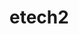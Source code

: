 # etech2

<!-- 
    -yellow and white pages like the home page every other section.....partly done need to organize sections********* 
    -font just get some on page....do I need this
    -work on footer and make another one.......used contact us section on home page as example of footer********
    -different size video screen maybe another.....2 videos are side by side and smaller. look for videos that are ok to use***********
    -maybe have a background video on the video/photo section on homepage.....done 
    -web design page
        -tech symbols....looks good, add color ?**************
        
        -buttons need to be seperated use, put side by side with font 
        -image on accordian element.....maybe add new images
       
        -type in color to change background color? 
     -need to replace form on home page. need to use server side to send info. too much***************done -->
        
<!-- *************3/25  -->
<!-- photos page
        -add borders on gallery pics....done***********
        -add videos before filming for youtube....did******** -->

 <!-- web page
        -image accordian items overlap when shrinking screen
        -add row of hover effects not nesiccarilly buttons
        
        -check cards
        -fix navbars.....just need to be centered ->

<!-- put facebook and istagram link in footer with same links as in header*****************started looks better-->
<!-- privacy police page 
        -use free one-->


<!-- https://freefrontend.com/css-hover-effects/page/3/ -->
